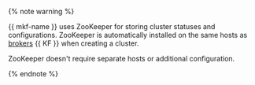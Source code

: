 {% note warning %}

{{ mkf-name }} uses ZooKeeper for storing cluster statuses and configurations.
ZooKeeper is automatically installed on the same hosts as [brokers](../../managed-kafka/concepts/brokers.md) {{ KF }} when creating a cluster.

ZooKeeper doesn't require separate hosts or additional configuration.

{% endnote %}

